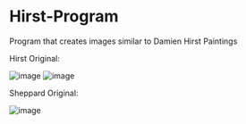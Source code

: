 # Hirst-Program
Program that creates images similar to Damien Hirst Paintings

Hirst Original:

![image](https://github.com/ZSheppard/Hirst-Program/assets/77692349/943b1d7e-142c-468a-99f4-ed3ea3e14827)
![image](https://github.com/ZSheppard/Hirst-Program/assets/77692349/6bea2480-f3dd-4707-84e1-fd408bdb4230)

Sheppard Original:

![image](https://github.com/ZSheppard/Hirst-Program/assets/77692349/fb310ab0-62f0-4a10-96cf-5003a1e9add8)


